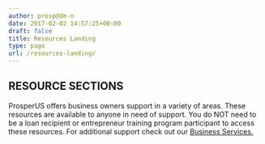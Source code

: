 ```yaml
---
author: prosp@dm-n
date: 2017-02-02 14:57:25+00:00
draft: false
title: Resources Landing
type: page
url: /resources-landing/
---
```


## RESOURCE SECTIONS


ProsperUS offers business owners support in a variety of areas. These resources are available to anyone in need of support. You do NOT need to be a loan recipient or entrepreneur training program participant to access these resources. For additional support check out our [Business Services.](http://www.prosperusdetroit.org/business-services/)
